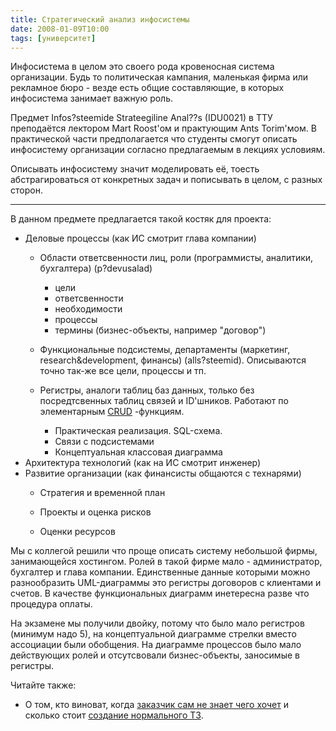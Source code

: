 ```yaml
---
title: Стратегический анализ инфосистемы
date: 2008-01-09T10:00
tags: [университет]
---
```


Инфосистема в целом это своего рода кровеносная система организации. Будь то политическая кампания, маленькая фирма или рекламное бюро - везде есть общие составляющие, в которых инфосистема занимает важную роль.

Предмет Infos?steemide Strateegiline Anal??s (IDU0021) в ТТУ преподаётся лектором Mart Roost'ом и практующим Ants Torim'мом. В практической части предполагается что студенты смогут описать инфосистему организации согласно предлагаемым в лекциях условиям.

Описывать инфосистему значит моделировать её, тоесть абстрагироваться от конкретных задач и пописывать в целом, с разных сторон.

---

В данном предмете предлагается такой костяк для проекта:

- Деловые процессы (как ИС смотрит глава компании)
    - Области ответсвенности лиц, роли (программисты, аналитики, бухгалтера) (p?devusalad)
        - цели
        - ответсвенности
        - необходимости
        - процессы
        - термины (бизнес-объекты, например "договор")
    - Функциональные подсистемы, департаменты (маркетинг, research&development, финансы) (alls?steemid). Описываются точно так-же все цели, процессы и тп.  
        
    - Регистры, аналоги таблиц баз данных, только без посредтсвенных таблиц связей и ID'шников. Работают по элементарным [CRUD](http://en.wikipedia.org/wiki/Create,_read,_update_and_delete) -функциям.
        - Практическая реализация. SQL-схема.
        - Связи с подсистемами
        - Концептуальная классовая диаграмма
- Архитектура технологий (как на ИС смотрит инженер)
- Развитие организации (как финансисты общаются с технарями)
    - Стратегия и временной план  
        
    - Проекты и оценка рисков  
        
    - Оценки ресурсов

Мы с коллегой решили что проще описать систему небольшой фирмы, занимающейся хостингом. Ролей в такой фирме мало - администратор, бухгалтер и глава компании. Единственные данные которыми можно разнообразить UML-диаграммы это регистры договоров с клиентами и счетов. В качестве функциональных диаграмм инетересна разве что процедура оплаты.

На экзамене мы получили двойку, потому что было мало регистров (минимум надо 5), на концептуальной диаграмме стрелки вместо ассоциации были обобщения. На диаграмме процессов было мало действующих ролей и отсутсвовали бизнес-объекты, заносимые в регистры.

Читайте также:

- О том, кто виноват, когда [заказчик сам не знает чего хочет](http://beskov.livejournal.com/44800.html) и сколько стоит [создание нормального ТЗ](http://otvety.google.ru/otvety/thread?tid=19c0255c198c53f7&fid=19c0255c198c53f700043ac17c6a79ce&table=%2Fotvety%2Fuser%3Fuserid%3D16116137358142074258%26tab%3Dwtmtor).